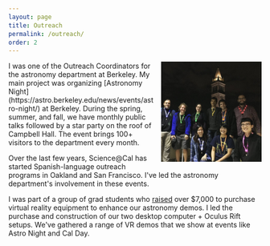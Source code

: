 ```yaml
---
layout: page
title: Outreach
permalink: /outreach/
order: 2
---
```


<img align="right" style="padding-left: 15px; padding-bottom: 15px" src="/files/astro_night.jpg" width="200">
I was one of the Outreach Coordinators for the astronomy department at Berkeley. My main project was organizing [Astronomy Night](https://astro.berkeley.edu/news/events/astro-night/) at Berkeley. During the spring, summer, and fall, we have monthly public talks followed by a star party on the roof of Campbell Hall. The event brings 100+ visitors to the department every month.

Over the last few years, Science@Cal has started Spanish-language outreach programs in Oakland and San Francisco. I've led the astronomy department's involvement in these events.

I was part of a group of grad students who [raised](https://crowdfund.berkeley.edu/project/5941) over $7,000 to purchase virtual reality equipment to enhance our astronomy demos. I led the purchase and construction of our two desktop computer + Oculus Rift setups. We've gathered a range of VR demos that we show at events like Astro Night and Cal Day.

